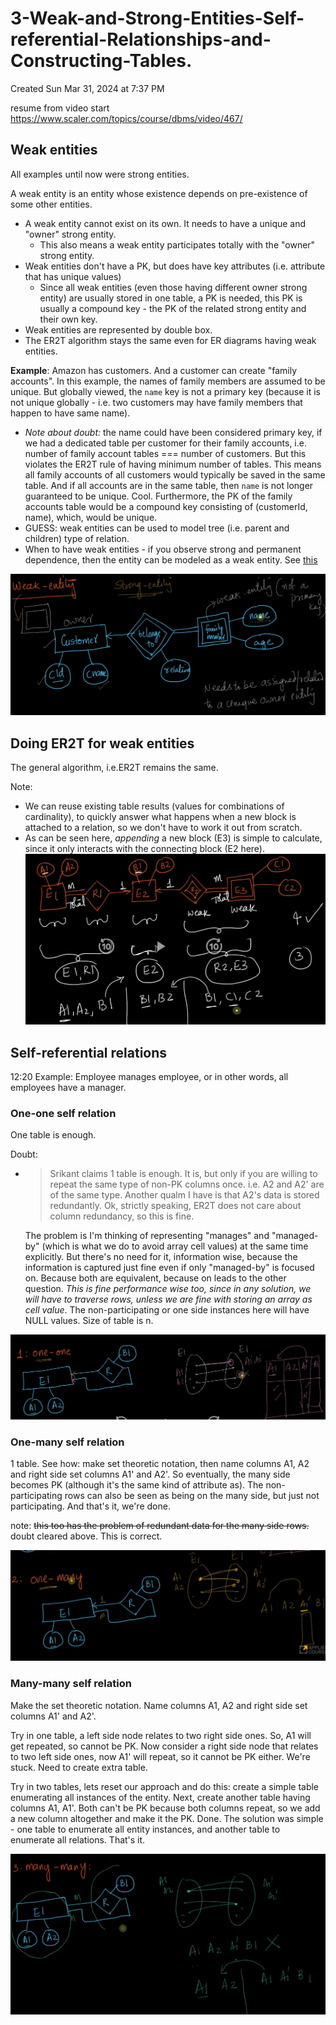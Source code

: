# 3-Weak-and-Strong-Entities-Self-referential-Relationships-and-Constructing-Tables. 
Created Sun Mar 31, 2024 at 7:37 PM


resume from video start https://www.scaler.com/topics/course/dbms/video/467/

## Weak entities
All examples until now were strong entities.

A weak entity is an entity whose existence depends on pre-existence of some other entities.

- A weak entity cannot exist on its own. It needs to have a unique and "owner" strong entity.
	- This also means a weak entity participates totally with the "owner" strong entity.
- Weak entities don't have a PK, but does have key attributes (i.e. attribute that has unique values)
	- Since all weak entities (even those having different owner strong entity) are usually stored in one table, a PK is needed, this PK is usually a compound key - the PK of the related strong entity and their own key.
- Weak entities are represented by double box.
- The ER2T algorithm stays the same even for ER diagrams having weak entities.

**Example**: Amazon has customers. And a customer can create "family accounts". In this example, the names of family members are assumed to be unique. But globally viewed, the `name` key is not a primary key (because it is not unique globally - i.e. two customers may have family members that happen to have same name).

- *Note about doubt:* the name could have been considered primary key, if we had a dedicated table per customer for their family accounts, i.e. number of family account tables === number of customers. But this violates the ER2T rule of having minimum number of tables. This means all family accounts of all customers would typically be saved in the same table. And if all accounts are in the same table, then `name` is not longer guaranteed to be unique. Cool. Furthermore, the PK of the family accounts table would be a compound key consisting of (customerId, name), which, would be unique.
- GUESS: weak entities can be used to model tree (i.e. parent and children) type of relation.
- When to have weak entities - if you observe strong and permanent dependence, then the entity can be modeled as a weak entity. See [this](https://softwareengineering.stackexchange.com/a/178507)

![](../../../../assets/3-Weak-and-Strong-Entities-Self-referential-Relationships-and-Constructing-Tables-image-1-6718f520.png)

## Doing ER2T for weak entities
The general algorithm, i.e.ER2T remains the same. 

Note: 
- We can reuse existing table results (values for combinations of cardinality), to quickly answer what happens when a new block is attached to a relation, so we don't have to work it out from scratch.
- As can be seen here, *appending* a new block (E3) is simple to calculate, since it only interacts with the connecting block (E2 here).
![](../../../../assets/3-Weak-and-Strong-Entities-Self-referential-Relationships-and-Constructing-Tables-image-2-6718f520.png)


## Self-referential relations
12:20
Example: Employee manages employee, or in other words, all employees have a manager. 

### One-one self relation

One table is enough.

Doubt:  
- > Srikant claims 1 table is enough. It is, but only if you are willing to repeat the same type of non-PK columns once. i.e. A2 and A2' are of the same type. Another qualm I have is that A2's data is stored redundantly.
  Ok, strictly speaking, ER2T does not care about column redundancy, so this is fine.
  
  The problem is I'm thinking of representing "manages" and "managed-by" (which is what we do to avoid array cell values) at the same time explicitly. But there's no need for it, information wise, because the information is captured just fine even if only "managed-by" is focused on. Because both are equivalent, because on leads to the other question. *This is fine performance wise too, since in any solution, we will have to traverse rows, unless we are fine with storing an array as cell value*. The non-participating or one side instances here will have NULL values. Size of table is n.



![](/assets/3-Weak-and-Strong-Entities-Self-referential-Relationships-and-Constructing-Tables-image-3-6718f520.png)

### One-many self relation 
1 table. See how: make set theoretic notation, then name columns A1, A2 and right side set columns A1' and A2'. So eventually, the many side becomes PK (although it's the same kind of attribute as). The non-participating rows can also be seen as being on the many side, but just not participating. And that's it, we're done.

note: ~~this too has the problem of redundant data for the many side rows.~~ doubt cleared above. This is correct.

![](../../../../assets/3-Weak-and-Strong-Entities-Self-referential-Relationships-and-Constructing-Tables-image-4-6718f520.png)

### Many-many self relation
Make the set theoretic notation. 
Name columns A1, A2 and right side set columns A1' and A2'.

Try in one table, a left side node relates to two right side ones. So, A1 will get repeated, so cannot be PK. Now consider a right side node that relates to two left side ones, now A1' will repeat, so it cannot be PK either. We're stuck. Need to create extra table.

Try in two tables, lets reset our approach and do this: create a simple table enumerating all instances of the entity. Next, create another table having columns A1, A1'. Both can't be PK because both columns repeat, so we add a new column altogether and make it the PK. Done. The solution was simple - one table to enumerate all entity instances, and another table to enumerate all relations. That's it.

![](../../../../assets/3-Weak-and-Strong-Entities-Self-referential-Relationships-and-Constructing-Tables-image-5-6718f520.png)